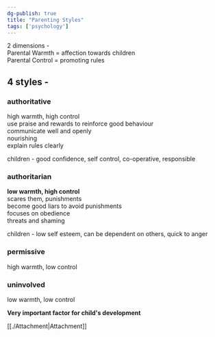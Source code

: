 ```yaml
---  
dg-publish: true  
title: "Parenting Styles"  
tags: ['psychology']  
---  
```

  
2 dimensions -   
Parental Warmth = affection towards children  
Parental Control = promoting rules   
  
## 4 styles -  
### authoritative   
high warmth, high control  
use praise and rewards to reinforce good behaviour  
communicate well and openly  
nourishing   
explain rules clearly   
  
children - good confidence, self control, co-operative, responsible  
  
### authoritarian   
**low warmth, high control**  
scares them, punishments   
become good liars to avoid punishments  
focuses on obedience  
threats and shaming   
  
children - low self esteem, can be dependent on others, quick to anger  
  
### permissive  
high warmth, low control  
  
### uninvolved  
low warmth, low control  
  
**Very important factor for child's development**  
  
[[./Attachment|Attachment]]  
  
